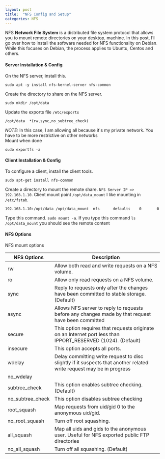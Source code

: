 ```yaml
---
layout: post
title:  "NFS Config and Setup"
categories: NFS 
---
```


NFS **Network File System** is a distributed file system protocol that allows you to mount remote directories on your desktop, machine. 
In this post, I’ll go over how to install the software needed for NFS functionality on Debian. While this focuses on Debian, the process
applies to Ubuntu, Centos and others.

#### **Server Installation & Config**
On the NFS server, install this.
```
sudo apt -y install nfs-kernel-server nfs-common
```
Create the directory to share on the NFS server.
```
sudo mkdir /opt/data
```
Update the exports file `/etc/exports`
```
/opt/data  *(rw,sync,no_subtree_check)
```
*NOTE:* In this case, I am allowing all because it's my private network. You have to be more restrictive on other networks<br>
Mount when done
```
sudo exportfs -a
```



#### **Client Installation & Config**
To configure a client, install the client tools.
```
sudo apt-get install nfs-common
```
Create a directory to mount the remote share. `NFS Server IP => 192.168.1.10`. Client mount point `/opt/data_mount`
I like mounting in `/etc/fstab`.
```
192.168.1.10:/opt/data /opt/data_mount  nfs      defaults    0       0
```
Type this command. `sudo mount -a`. If you type this command `ls /opt/data_mount` you should see the remote content




#### **NFS Options**
NFS mount options

| NFS Options      | Description |
| ----------- | ----------- |
| rw          | Allow both read and write requests on a NFS volume.       |
| ro          | Allow only read requests on a NFS volume.        |
| sync        | Reply to requests only after the changes have been committed to stable storage. (Default) |
| async       |	Allows NFS server to reply to requests before any changes made by that request have been committed | 
| secure      |	This option requires that requests originate on an Internet port less than IPPORT_RESERVED (1024). (Default) |
| insecure    |	This option accepts all ports. |
| wdelay      |	Delay committing write request to disc slightly if it suspects that another related write request may be in progress |
| no_wdelay     |  |
| subtree_check    | This option enables subtree checking. (Default) |
| no_subtree_check | This option disables subtree checking |
| root_squash      | Map requests from uid/gid 0 to the anonymous uid/gid. |
| no_root_squash   | Turn off root squashing. |
| all_squash 	   | Map all uids and gids to the anonymous user. Useful for NFS exported public FTP directories |
| no_all_squash    | Turn off all squashing. (Default) |
